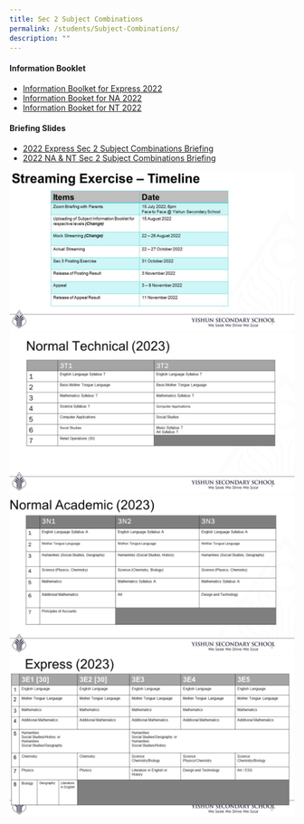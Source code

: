 ```yaml
---
title: Sec 2 Subject Combinations
permalink: /students/Subject-Combinations/
description: ""
---
```

#### Information Booklet

* [Information Boolket for Express 2022](/files/Sec%202%20Subject%20Combinations/Yishun%20Secondary%20School%20Information%20Booket%20for%20Express_2022.pdf)
* [Information Booket for NA 2022](/files/Sec%202%20Subject%20Combinations/Yishun%20Secondary%20School%20Information%20Booket%20for%20NA_2022.pdf)
* [Information Booket for NT 2022](/files/Sec%202%20Subject%20Combinations/Yishun%20Secondary%20School%20Information%20Booket%20for%20NT_2022.pdf)

#### Briefing Slides

* [2022 Express Sec 2 Subject Combinations Briefing](/files/Sec%202%20Subject%20Combinations/2022%20Express%20Sec%202%20Subject%20Combinations%20Briefing.pdf)
* [2022 NA & NT Sec 2 Subject Combinations Briefing](/files/Sec%202%20Subject%20Combinations/2022%20NA_NT%20Sec%202%20Subject%20Combinations%20Briefing.pdf)

![](/images/Slide%201.jpg)
![](/images/Slide4.jpeg)
![](/images/Slide5.jpeg)
![](/images/Slide6.jpeg)